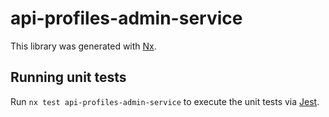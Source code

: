 # api-profiles-admin-service

This library was generated with [Nx](https://nx.dev).

## Running unit tests

Run `nx test api-profiles-admin-service` to execute the unit tests via [Jest](https://jestjs.io).
